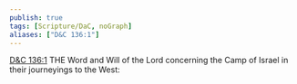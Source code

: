 ```yaml
---
publish: true
tags: [Scripture/DaC, noGraph]
aliases: ["D&C 136:1"]
---
```

[D&C 136:1](https://churchofjesuschrist.org/study/scriptures/dc-testament/dc/136?lang=eng&id=p1#p1) THE Word and Will of the Lord concerning the Camp of Israel in their journeyings to the West:
